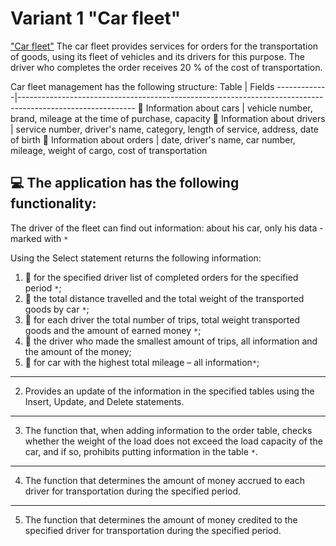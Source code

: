 # Variant 1 "Car fleet"
["Car fleet"](https://docs.google.com/document/d/10ehak4I5c0Vl53EqSSB33n9ijM-K8qSVYNXO3AeCq50/edit?usp=sharing)
The car fleet provides services for orders for the transportation of goods, using its fleet of vehicles and its drivers for this purpose. The driver who completes the order receives 20 % of the cost of transportation.

Car fleet management has the following structure:
Table | Fields
-------------|----------------------------------------------------------------------------------------------------------- 
🚙 Information about cars | vehicle number, brand, mileage at the time of purchase, capacity
🧔 Information about drivers | service number, driver's name, category, length of service, address, date of birth
📃 Information about orders | date, driver's name, car number, mileage, weight of cargo, cost of transportation

💻 The application has the following functionality:
----------------------------------------------------------------------------------------------------------- 
The driver of the fleet can find out information: about his car, only his data - marked with `*`

Using the Select statement returns the following information:
  1. 📌 for the specified driver list of completed orders for the specified period `*`;                                                     
  1. 📌 the total distance travelled and the total weight of the transported goods by car `*`;
  1. 📌 for each driver the total number of trips, total weight transported goods and the amount of earned money `*`;
  1. 📌 the driver who made the smallest amount of trips, all information and the amount of the money;
  1. 📌 for car with the highest total mileage – all information`*`; 
-----------------------------------------------------------------------------------------------------------  
2. Provides an update of the information in the specified tables using the Insert, Update, and Delete statements.
----------------------------------------------------------------------------------------------------------- 
3. The function that, when adding information to the order table,
checks whether the weight of the load does not exceed the load capacity of the car, and if so, prohibits putting information in the table `*`.
----------------------------------------------------------------------------------------------------------- 
4. The function that determines the amount of money accrued to each driver for transportation during the specified period.
----------------------------------------------------------------------------------------------------------- 
5. The function that determines the amount of money credited to the specified driver for transportation during the specified period.
